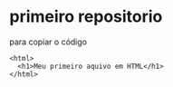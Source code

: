 # primeiro repositorio

para copiar o código

```
<html>
  <h1>Meu primeiro aquivo em HTML</h1>
</html>
```
